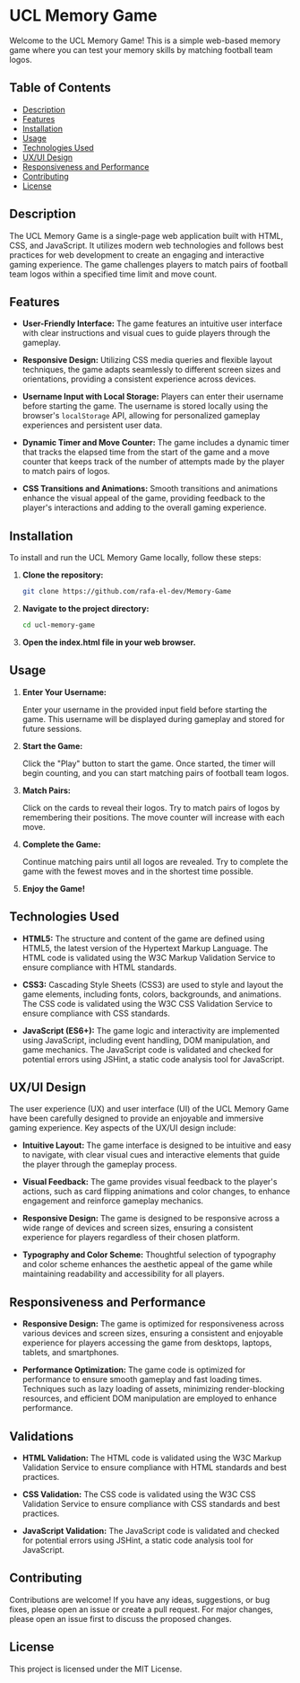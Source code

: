 # UCL Memory Game

Welcome to the UCL Memory Game! This is a simple web-based memory game where you can test your memory skills by matching football team logos.

## Table of Contents

- [Description](#description)
- [Features](#features)
- [Installation](#installation)
- [Usage](#usage)
- [Technologies Used](#technologies-used)
- [UX/UI Design](#uxui-design)
- [Responsiveness and Performance](#responsiveness-and-performance)
- [Contributing](#contributing)
- [License](#license)

## Description

The UCL Memory Game is a single-page web application built with HTML, CSS, and JavaScript. It utilizes modern web technologies and follows best practices for web development to create an engaging and interactive gaming experience. The game challenges players to match pairs of football team logos within a specified time limit and move count.

## Features

- **User-Friendly Interface:** The game features an intuitive user interface with clear instructions and visual cues to guide players through the gameplay.

- **Responsive Design:** Utilizing CSS media queries and flexible layout techniques, the game adapts seamlessly to different screen sizes and orientations, providing a consistent experience across devices.

- **Username Input with Local Storage:** Players can enter their username before starting the game. The username is stored locally using the browser's `localStorage` API, allowing for personalized gameplay experiences and persistent user data.

- **Dynamic Timer and Move Counter:** The game includes a dynamic timer that tracks the elapsed time from the start of the game and a move counter that keeps track of the number of attempts made by the player to match pairs of logos.

- **CSS Transitions and Animations:** Smooth transitions and animations enhance the visual appeal of the game, providing feedback to the player's interactions and adding to the overall gaming experience.

## Installation

To install and run the UCL Memory Game locally, follow these steps:

1. **Clone the repository:**
   
   ```bash
   git clone https://github.com/rafa-el-dev/Memory-Game

2. **Navigate to the project directory:**
   
   ```bash
   cd ucl-memory-game

3. **Open the index.html file in your web browser.**


## Usage

1. **Enter Your Username:**
   
   Enter your username in the provided input field before starting the game. This username will be displayed during gameplay and stored for future sessions.

2. **Start the Game:**
   
   Click the "Play" button to start the game. Once started, the timer will begin counting, and you can start matching pairs of football team logos.

3. **Match Pairs:**
   
   Click on the cards to reveal their logos. Try to match pairs of logos by remembering their positions. The move counter will increase with each move.

4. **Complete the Game:**
   
   Continue matching pairs until all logos are revealed. Try to complete the game with the fewest moves and in the shortest time possible.

5. **Enjoy the Game!**

## Technologies Used

- **HTML5:** The structure and content of the game are defined using HTML5, the latest version of the Hypertext Markup Language. The HTML code is validated using the W3C Markup Validation Service to ensure compliance with HTML standards.

- **CSS3:** Cascading Style Sheets (CSS3) are used to style and layout the game elements, including fonts, colors, backgrounds, and animations. The CSS code is validated using the W3C CSS Validation Service to ensure compliance with CSS standards.

- **JavaScript (ES6+):** The game logic and interactivity are implemented using JavaScript, including event handling, DOM manipulation, and game mechanics. The JavaScript code is validated and checked for potential errors using JSHint, a static code analysis tool for JavaScript.

## UX/UI Design

The user experience (UX) and user interface (UI) of the UCL Memory Game have been carefully designed to provide an enjoyable and immersive gaming experience. Key aspects of the UX/UI design include:

- **Intuitive Layout:** The game interface is designed to be intuitive and easy to navigate, with clear visual cues and interactive elements that guide the player through the gameplay process.

- **Visual Feedback:** The game provides visual feedback to the player's actions, such as card flipping animations and color changes, to enhance engagement and reinforce gameplay mechanics.

- **Responsive Design:** The game is designed to be responsive across a wide range of devices and screen sizes, ensuring a consistent experience for players regardless of their chosen platform.

- **Typography and Color Scheme:** Thoughtful selection of typography and color scheme enhances the aesthetic appeal of the game while maintaining readability and accessibility for all players.

## Responsiveness and Performance

- **Responsive Design:** The game is optimized for responsiveness across various devices and screen sizes, ensuring a consistent and enjoyable experience for players accessing the game from desktops, laptops, tablets, and smartphones.

- **Performance Optimization:** The game code is optimized for performance to ensure smooth gameplay and fast loading times. Techniques such as lazy loading of assets, minimizing render-blocking resources, and efficient DOM manipulation are employed to enhance performance.

## Validations

- **HTML Validation:** The HTML code is validated using the W3C Markup Validation Service to ensure compliance with HTML standards and best practices.

- **CSS Validation:** The CSS code is validated using the W3C CSS Validation Service to ensure compliance with CSS standards and best practices.

- **JavaScript Validation:** The JavaScript code is validated and checked for potential errors using JSHint, a static code analysis tool for JavaScript.

## Contributing

Contributions are welcome! If you have any ideas, suggestions, or bug fixes, please open an issue or create a pull request. For major changes, please open an issue first to discuss the proposed changes.

## License

This project is licensed under the MIT License.
